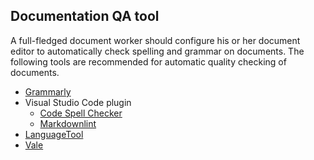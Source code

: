 
## Documentation QA tool

A full-fledged document worker should configure his or her document editor to automatically check spelling and grammar on documents. The following tools are recommended for automatic quality checking of documents.

- [Grammarly](https://www.grammarly.com/grammar-check)
- Visual Studio Code plugin
     - [Code Spell Checker](https://marketplace.visualstudio.com/items?itemName=streetsidesoftware.code-spell-checker)
     - [Markdownlint](https://marketplace.visualstudio.com/items?itemName=DavidAnson.vscode-markdownlint)
- [LanguageTool](https://languagetool.org/)
- [Vale](https://github.com/errata-ai/vale)
